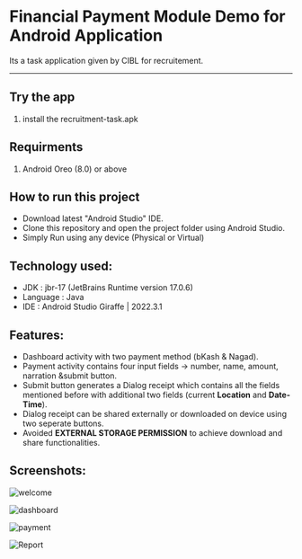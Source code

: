 # Financial Payment Module Demo for Android Application

Its a task application given by CIBL for recruitement.

---

## Try the app
1. install the recruitment-task.apk

## Requirments
1. Android Oreo (8.0) or above

## How to run this project
- Download latest "Android Studio" IDE.
- Clone this repository and open the project folder using Android Studio.
- Simply Run using any device (Physical or Virtual)

## Technology used:
- JDK : jbr-17 (JetBrains Runtime version 17.0.6)
- Language : Java
- IDE : Android Studio Giraffe | 2022.3.1

## Features:
  - Dashboard activity with two payment method (bKash & Nagad).
  - Payment activity contains four input fields -> number, name, amount, narration &submit button.
  - Submit button generates a Dialog receipt which contains all the fields mentioned before with additional two fields (current **Location** and **Date-Time**).
  - Dialog receipt can be shared externally or downloaded on device using two seperate buttons.
  - Avoided **EXTERNAL STORAGE PERMISSION** to achieve download and share functionalities.

## Screenshots:
  ![welcome](https://github.com/touhid-96/Recruitment-Task/assets/29010371/0fb547c8-746d-4716-9858-1e470f0be552)

  ![dashboard](https://github.com/touhid-96/Recruitment-Task/assets/29010371/c57396e6-ad95-4c31-a903-b464f7da70e1)

  ![payment](https://github.com/touhid-96/Recruitment-Task/assets/29010371/6caa1191-a022-40db-8352-6dd12c5136c0)

  ![Report](https://github.com/touhid-96/Recruitment-Task/assets/29010371/a51f3702-9535-4ea6-8a86-38e313da0ac7)
